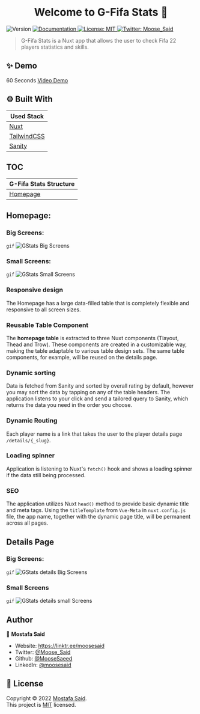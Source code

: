 <h1 align="center">Welcome to G-Fifa Stats 👋</h1>
<p>
  <img alt="Version" src="https://img.shields.io/badge/version-0.1.0-blue.svg?cacheSeconds=2592000" />
  <a href="docs" target="_blank">
    <img alt="Documentation" src="https://img.shields.io/badge/documentation-yes-brightgreen.svg" />
  </a>
  <a href="url" target="_blank">
    <img alt="License: MIT" src="https://img.shields.io/badge/License-MIT-yellow.svg" />
  </a>
  <a href="https://twitter.com/Moose_Said" target="_blank">
    <img alt="Twitter: Moose_Said" src="https://img.shields.io/twitter/follow/Moose_Said.svg?style=social" />
  </a>
</p>

> G-Fifa Stats is a Nuxt app that allows the user to check Fifa 22 players statistics and skills.

## ✨ Demo

60 Seconds [Video Demo](https://vimeo.com/manage/videos/746146971)

## ⚙️ Built With

| Used Stack                              |
| --------------------------------------- |
| [Nuxt](https://nuxtjs.org/)             |
| [TailwindCSS](https://tailwindcss.com/) |
| [Sanity](https://www.sanity.io/)        |

## TOC

| G-Fifa Stats Structure |
| ---------------------- |
| [Homepage](#Homepage)  |

## Homepage:

### Big Screens:

`gif`
![GStats Big Screens](https://i.imgur.com/s5P4vPD.gif)

### Small Screens:

`gif`
![GStats Small Screens](https://i.imgur.com/IJhk12n.gif)

### Responsive design

The Homepage has a large data-filled table that is completely flexible and responsive to all screen sizes.

### Reusable Table Component

The **homepage table** is extracted to three Nuxt components (Tlayout, Thead and Trow). These components are created in a customizable way, making the table adaptable to various table design sets. The same table components, for example, will be reused on the details page.

### Dynamic sorting

Data is fetched from Sanity and sorted by overall rating by default, however you may sort the data by tapping on any of the table headers. The application listens to your click and send a tailored query to Sanity, which returns the data you need in the order you choose.

### Dynamic Routing

Each player name is a link that takes the user to the player details page `/details/{_slug}`.

### Loading spinner

Application is listening to Nuxt's `fetch()` hook and shows a loading spinner if the data still being processed.

### SEO

The application utilizes Nuxt `head()` method to provide basic dynamic title and meta tags. Using the `titleTemplate` from `Vue-Meta` in `nuxt.config.js` file, the app name, together with the dynamic page title, will be permanent across all pages.

## Details Page

### Big Screens:

`gif`
![GStats details Big Screens](https://i.imgur.com/gXJWqw9.gif)

### Small Screens

`gif`
![GStats details small Screens](https://i.imgur.com/vAjvbFA.gif)

## Author

👤 **Mostafa Said**

- Website: https://linktr.ee/moosesaid
- Twitter: [@Moose_Said](https://twitter.com/Moose_Said)
- Github: [@MooseSaeed](https://github.com/MooseSaeed)
- LinkedIn: [@moosesaid](https://linkedin.com/in/moosesaid)

## 📝 License

Copyright © 2022 [Mostafa Said](https://github.com/MooseSaeed).<br />
This project is [MIT](https://github.com/MooseSaeed/Tailwinder/blob/master/LICENSE) licensed.
